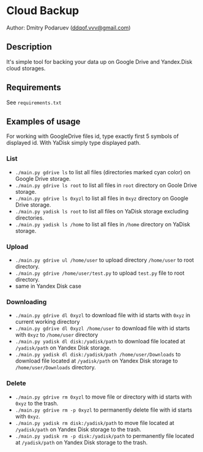 # Cloud Backup

Author: Dmitry Podaruev (ddqof.vvv@gmail.com)

## Description

It's simple tool for backing your data up on Google Drive and Yandex.Disk cloud storages.

## Requirements

See `requirements.txt`

## Examples of usage

For working with GoogleDrive files id, type exactly first 5 symbols of displayed id. 
With YaDisk simply type displayed path.

### List
* `./main.py gdrive ls` to list all files (directories marked cyan color) on Google Drive storage.
* `./main.py gdrive ls root` to list all files in `root` directory on Goole Drive storage.
* `./main.py gdrive ls 0xyzl` to list all files in `0xyz` directory on Google Drive storage.
* `./main.py yadisk ls root` to list all files on YaDisk storage excluding directories.
* `./main.py yadisk ls /home` to list all files in `/home` directory on YaDisk storage.


### Upload
* `./main.py gdrive ul /home/user` to upload directory `/home/user` to root directory.
* `./main.py gdrive /home/user/test.py` to upload `test.py` file to root directory.
* same in Yandex Disk case

### Downloading
* `./main.py gdrive dl 0xyzl` to download file with id starts with `0xyz` in current working directory
* `./main.py gdrive dl 0xyzl /home/user` to download file with id starts with `0xyz` to `/home/user` directory
* `./main.py yadisk dl disk:/yadisk/path` to download file located at `/yadisk/path` on Yandex Disk storage.
* `./main.py yadisk dl disk:/yadisk/path /home/user/Downloads` to download file located at
 `/yadisk/path` on Yandex Disk storage to `/home/user/Downloads` directory.


### Delete
* `./main.py gdrive rm 0xyzl` to move file or directory with id starts with `0xyz` to the trash.
* `./main.py gdrive rm -p 0xyzl` to permanently delete file with id starts with `0xyz`. 
* `./main.py yadisk rm disk:/yadisk/path` to move file located at `/yadisk/path` on Yandex Disk storage to the trash.
* `./main.py yadisk rm -p disk:/yadisk/path` to permanently file located at `/yadisk/path` on Yandex Disk storage to the trash.
